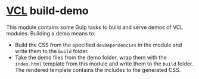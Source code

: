 # [VCL](https://github.com/vcl/doc) build-demo

This module contains some Gulp tasks to build and serve demos of VCL modules.
Building a demo means to:

- Build the CSS from the specified `devDependencies` in the module and write
  them to the `build` folder.
- Take the demo files from the demo folder, wrap them with the `index.html`
  template from this module and write them to the `build` folder.
  The rendered template contains the includes to the generated CSS.
